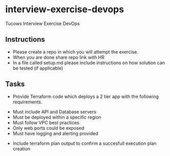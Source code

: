 # interview-exercise-devops
Tucows Interview Exercise DevOps

## Instructions

- Please create a repo in which you will attempt the exercise.
- When you are done share repo link with HR
- In a file called setup.md please include instructions on how solution can be tested (if applicable)

## Tasks

- Provide Terraform code which deploys a 2 tier app with the following requirements.
* Must include API and Database servers
* Must be deployed within a specific region
* Must follow VPC best practices
* Only web ports could be exposed
* Must have logging and alerting provided
- Include terraform plan output to confirm a succesfull execution plan creation
